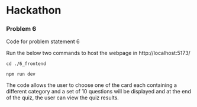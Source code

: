 # Hackathon 
### Problem 6
 Code for problem statement 6

Run the below two commands to host the webpage in http://localhost:5173/

`cd ./6_frontend`

`npm run dev`

The code allows the user to choose one of the card each containing a different category and a set of 10 questions will be displayed and at the end of the quiz, the user can view the quiz results.



